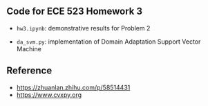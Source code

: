 ## Code for ECE 523 Homework 3

- `hw3.ipynb`: demonstrative results for Problem 2

- `da_svm.py`: implementation of Domain Adaptation Support Vector Machine

## Reference

- https://zhuanlan.zhihu.com/p/58514431
- https://www.cvxpy.org
  
